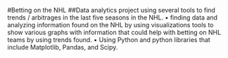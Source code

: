 #Betting on the NHL 
##Data analytics project using several tools to find trends / arbitrages in the last five seasons in the NHL.
•	finding data and analyzing information found on the NHL by using visualizations tools to show various graphs with information that could help with betting on NHL teams by using trends found. 
•	Using Python and python libraries that include Matplotlib, Pandas, and Scipy.
